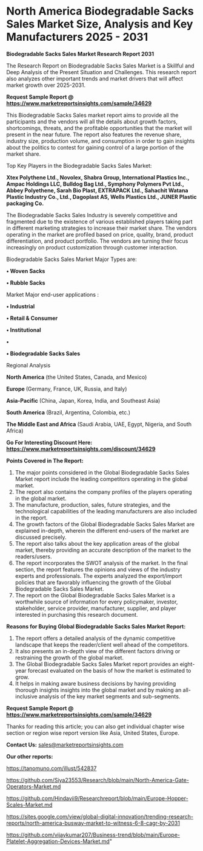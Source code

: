 # North America Biodegradable Sacks Sales Market Size, Analysis and Key Manufacturers 2025 - 2031

<strong>Biodegradable Sacks Sales Market Research Report 2031</strong>

The Research Report on Biodegradable Sacks Sales Market is a Skillful and Deep Analysis of the Present Situation and Challenges. This research report also analyzes other important trends and market drivers that will affect market growth over 2025-2031.

<strong>Request Sample Report @ <a href=https://www.marketreportsinsights.com/sample/34629>https://www.marketreportsinsights.com/sample/34629</a></strong>

This Biodegradable Sacks Sales market report aims to provide all the participants and the vendors will all the details about growth factors, shortcomings, threats, and the profitable opportunities that the market will present in the near future. The report also features the revenue share, industry size, production volume, and consumption in order to gain insights about the politics to contest for gaining control of a large portion of the market share.

Top Key Players in the Biodegradable Sacks Sales Market:

<strong>Xtex Polythene Ltd., Novolex, Shabra Group, International Plastics Inc., Ampac Holdings LLC, Bulldog Bag Ltd., Symphony Polymers Pvt Ltd., Abbey Polyethene, Sarah Bio Plast, EXTRAPACK Ltd., Sahachit Watana Plastic Industry Co., Ltd., Dagoplast AS, Wells Plastics Ltd., JUNER Plastic packaging Co.</strong>

The Biodegradable Sacks Sales Industry is severely competitive and fragmented due to the existence of various established players taking part in different marketing strategies to increase their market share. The vendors operating in the market are profiled based on price, quality, brand, product differentiation, and product portfolio. The vendors are turning their focus increasingly on product customization through customer interaction.

Biodegradable Sacks Sales Market Major Types are:

<strong>•  Woven Sacks

•  Rubble Sacks</strong>

Market Major end-user applications :

<strong>•  Industrial

•  Retail & Consumer

•  Institutional

•  

•  Biodegradable Sacks Sales</strong>

Regional Analysis

</u><strong><b>North America</b></strong> (the United States, Canada, and Mexico)

<strong><b>Europe </b></strong>(Germany, France, UK, Russia, and Italy)

<strong><b>Asia-Pacific</b></strong> (China, Japan, Korea, India, and Southeast Asia)

<strong><b>South America</b></strong> (Brazil, Argentina, Colombia, etc.)

<strong><b>The Middle East and Africa</b></strong> (Saudi Arabia, UAE, Egypt, Nigeria, and South Africa)

<strong>Go For Interesting Discount Here: <a href=https://www.marketreportsinsights.com/discount/34629>https://www.marketreportsinsights.com/discount/34629</a></strong>

<strong>Points Covered in The Report:</strong>
<ol>
  <li>The major points considered in the Global Biodegradable Sacks Sales Market report include the leading competitors operating in the global market.</li>
  <li>The report also contains the company profiles of the players operating in the global market.</li>
  <li>The manufacture, production, sales, future strategies, and the technological capabilities of the leading manufacturers are also included in the report.</li>
  <li>The growth factors of the Global Biodegradable Sacks Sales Market are explained in-depth, wherein the different end-users of the market are discussed precisely.</li>
  <li>The report also talks about the key application areas of the global market, thereby providing an accurate description of the market to the readers/users.</li>
  <li>The report incorporates the SWOT analysis of the market. In the final section, the report features the opinions and views of the industry experts and professionals. The experts analyzed the export/import policies that are favorably influencing the growth of the Global Biodegradable Sacks Sales Market.</li>
  <li>The report on the Global Biodegradable Sacks Sales Market is a worthwhile source of information for every policymaker, investor, stakeholder, service provider, manufacturer, supplier, and player interested in purchasing this research document.</li>
</ol>
<strong>Reasons for Buying Global Biodegradable Sacks Sales Market Report:</strong>

<ol>
  <li>The report offers a detailed analysis of the dynamic competitive landscape that keeps the reader/client well ahead of the competitors.</li>
  <li>It also presents an in-depth view of the different factors driving or restraining the growth of the global market.</li>
  <li>The Global Biodegradable Sacks Sales Market report provides an eight-year forecast evaluated on the basis of how the market is estimated to grow.</li>
  <li>It helps in making aware business decisions by having providing thorough insights insights into the global market and by making an all-inclusive analysis of the key market segments and sub-segments.</li>
</ol>
<strong>Request Sample Report @ <a href=https://www.marketreportsinsights.com/sample/34629>https://www.marketreportsinsights.com/sample/34629</a></strong>


Thanks for reading this article; you can also get individual chapter wise section or region wise report version like Asia, United States, Europe.

<strong>Contact Us:</strong>
sales@marketreportsinsights.com

<strong>Our other reports:</strong>

<a href=https://tanomuno.com/illust/542837>https://tanomuno.com/illust/542837</a>

<a href=https://github.com/Siya23553/Research/blob/main/North-America-Gate-Operators-Market.md>https://github.com/Siya23553/Research/blob/main/North-America-Gate-Operators-Market.md</a>

<a href=https://github.com/Hindavii9/Researchreport/blob/main/Europe-Hopper-Scales-Market.md>https://github.com/Hindavii9/Researchreport/blob/main/Europe-Hopper-Scales-Market.md</a>

<a href=https://sites.google.com/view/global-digital-innovation/trending-research-reports/north-america-busway-market-to-witness-6-8-cagr-by-2031>https://sites.google.com/view/global-digital-innovation/trending-research-reports/north-america-busway-market-to-witness-6-8-cagr-by-2031</a>

<a href=https://github.com/vijaykumar207/Business-trend/blob/main/Europe-Platelet-Aggregation-Devices-Market.md>https://github.com/vijaykumar207/Business-trend/blob/main/Europe-Platelet-Aggregation-Devices-Market.md</a>"

